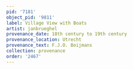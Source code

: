 ```yaml
---
pid: '7181'
object_pid: '9811'
label: Village View with Boats
artist: janbrueghel
provenance_date: 18th century to 19th century
provenance_location: Utrecht
provenance_text: F.J.O. Boijmans
collection: provenance
order: '2467'
---
```


